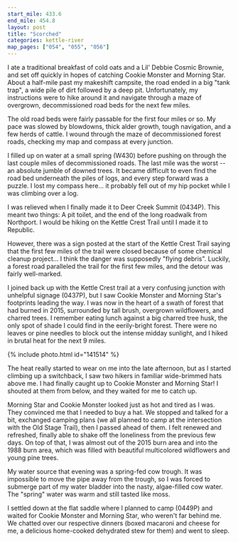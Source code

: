 ```yaml
---
start_mile: 433.6
end_mile: 454.8
layout: post
title: "Scorched"
categories: kettle-river
map_pages: ["054", "055", "056"]
---
```


I ate a traditional breakfast of cold oats and a Lil' Debbie Cosmic Brownie, and
set off quickly in hopes of catching Cookie Monster and Morning Star. About a
half-mile past my makeshift campsite, the road ended in a big "tank trap", a
wide pile of dirt followed by a deep pit. Unfortunately, my instructions were to
hike around it and navigate through a maze of overgrown, decommissioned road
beds for the next few miles.

The old road beds were fairly passable for the first four miles or so. My pace
was slowed by blowdowns, thick alder growth, tough navigation, and a few herds
of cattle. I wound through the maze of decommissioned forest roads, checking my
map and compass at every junction.

I filled up on water at a small spring (W430) before pushing on through the last
couple miles of decommissioned roads. The last mile was the worst -- an absolute
jumble of downed trees. It became difficult to even find the road bed underneath
the piles of logs, and every step forward was a puzzle. I lost my compass
here... it probably fell out of my hip pocket while I was climbing over a log.

I was relieved when I finally made it to Deer Creek Summit (0434P). This meant
two things: A pit toilet, and the end of the long roadwalk from Northport. I
would be hiking on the Kettle Crest Trail until I made it to Republic.

However, there was a sign posted at the start of the Kettle Crest Trail saying
that the first few miles of the trail were closed because of some chemical
cleanup project... I think the danger was supposedly "flying debris". Luckily, a
forest road paralleled the trail for the first few miles, and the detour was
fairly well-marked.

I joined back up with the Kettle Crest trail at a very confusing junction with
unhelpful signage (0437P), but I saw Cookie Monster and Morning Star's
footprints leading the way. I was now in the heart of a swath of forest that had
burned in 2015, surrounded by tall brush, overgrown wildflowers, and charred
trees. I remember eating lunch against a big charred tree husk, the only spot of
shade I could find in the eerily-bright forest.  There were no leaves or pine
needles to block out the intense midday sunlight, and I hiked in brutal heat for
the next 9 miles.

{% include photo.html id="141514" %}

The heat really started to wear on me into the late afternoon, but as I started
climbing up a switchback, I saw two hikers in familiar wide-brimmed hats above
me. I had finally caught up to Cookie Monster and Morning Star! I shouted at
them from below, and they waited for me to catch up.

Morning Star and Cookie Monster looked just as hot and tired as I was. They
convinced me that I needed to buy a hat. We stopped and talked for a bit,
exchanged camping plans (we all planned to camp at the intersection with the Old
Stage Trail), then I passed ahead of them. I felt renewed and refreshed, finally
able to shake off the loneliness from the previous few days. On top of that, I
was almost out of the 2015 burn area and into the 1988 burn area, which was
filled with beautiful multicolored wildflowers and young pine trees.

My water source that evening was a spring-fed cow trough. It was impossible to
move the pipe away from the trough, so I was forced to submerge part of my water
bladder into the nasty, algae-filled cow water. The "spring" water was warm and
still tasted like moss.

I settled down at the flat saddle where I planned to camp (0449P) and waited for
Cookie Monster and Morning Star, who weren't far behind me. We chatted over our
respective dinners (boxed macaroni and cheese for me, a delicious home-cooked
dehydrated stew for them) and went to sleep.
